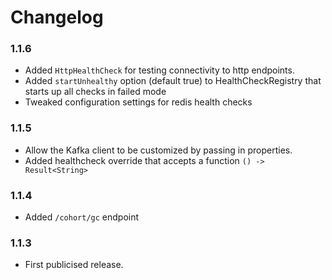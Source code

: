 # Changelog

### 1.1.6

* Added `HttpHealthCheck` for testing connectivity to http endpoints.
* Added `startUnhealthy` option (default true) to HealthCheckRegistry that starts up all checks in failed mode
* Tweaked configuration settings for redis health checks

### 1.1.5

* Allow the Kafka client to be customized by passing in properties.
* Added healthcheck override that accepts a function `() -> Result<String>`

### 1.1.4

* Added `/cohort/gc` endpoint

### 1.1.3

* First publicised release.
